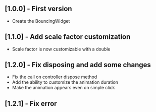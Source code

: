 ## [1.0.0] - First version

* Create the BouncingWidget

## [1.1.0] - Add scale factor customization

* Scale factor is now customizable with a double

## [1.2.0] - Fix disposing and add some changes

* Fix the call on controller dispose method
* Add the ability to customize the animation duration
* Make the animation appears even on simple click

## [1.2.1] - Fix error